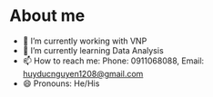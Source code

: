 # About me

- 🔭 I’m currently working with VNP
- 🌱 I’m currently learning Data Analysis
- 📫 How to reach me: Phone: 0911068088, Email: huyducnguyen1208@gmail.com
- 😄 Pronouns: He/His
